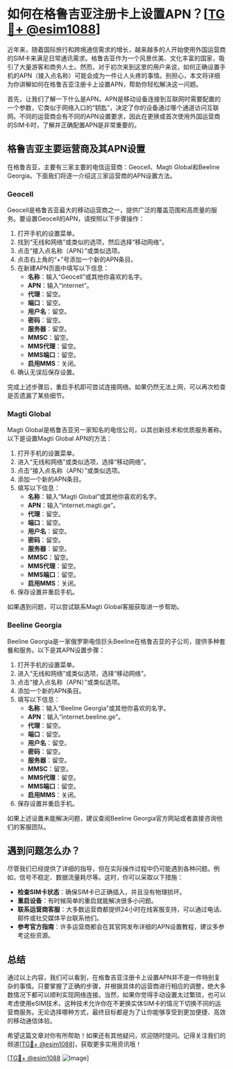 # 如何在格鲁吉亚注册卡上设置APN？[[TG💪+ @esim1088](https://t.me/s/esim1088)]

近年来，随着国际旅行和跨境通信需求的增长，越来越多的人开始使用外国运营商的SIM卡来满足日常通讯需求。格鲁吉亚作为一个风景优美、文化丰富的国家，吸引了大量游客和商务人士。然而，对于初次来到这里的用户来说，如何正确设置手机的APN（接入点名称）可能会成为一件让人头疼的事情。别担心，本文将详细为你讲解如何在格鲁吉亚注册卡上设置APN，帮助你轻松解决这一问题。

首先，让我们了解一下什么是APN。APN是移动设备连接到互联网时需要配置的一个参数，它类似于网络入口的“钥匙”，决定了你的设备通过哪个通道访问互联网。不同的运营商会有不同的APN设置要求，因此在更换或首次使用外国运营商的SIM卡时，了解并正确配置APN是非常重要的。

## 格鲁吉亚主要运营商及其APN设置

在格鲁吉亚，主要有三家主要的电信运营商：Geocell、Magti Global和Beeline Georgia。下面我们将逐一介绍这三家运营商的APN设置方法。

### Geocell

Geocell是格鲁吉亚最大的移动运营商之一，提供广泛的覆盖范围和高质量的服务。要设置Geocell的APN，请按照以下步骤操作：

1. 打开手机的设置菜单。
2. 找到“无线和网络”或类似的选项，然后选择“移动网络”。
3. 点击“接入点名称（APN）”或类似选项。
4. 点击右上角的“+”号添加一个新的APN条目。
5. 在新建APN页面中填写以下信息：
   - **名称**：输入“Geocell”或其他你喜欢的名字。
   - **APN**：输入“internet”。
   - **代理**：留空。
   - **端口**：留空。
   - **用户名**：留空。
   - **密码**：留空。
   - **服务器**：留空。
   - **MMSC**：留空。
   - **MMS代理**：留空。
   - **MMS端口**：留空。
   - **启用MMS**：关闭。
6. 确认无误后保存设置。

完成上述步骤后，重启手机即可尝试连接网络。如果仍然无法上网，可以再次检查是否遗漏了某些细节。

### Magti Global

Magti Global是格鲁吉亚另一家知名的电信公司，以其创新技术和优质服务著称。以下是设置Magti Global APN的方法：

1. 打开手机的设置菜单。
2. 进入“无线和网络”或类似选项，选择“移动网络”。
3. 点击“接入点名称（APN）”或类似选项。
4. 添加一个新的APN条目。
5. 填写以下信息：
   - **名称**：输入“Magti Global”或其他你喜欢的名字。
   - **APN**：输入“internet.magti.ge”。
   - **代理**：留空。
   - **端口**：留空。
   - **用户名**：留空。
   - **密码**：留空。
   - **服务器**：留空。
   - **MMSC**：留空。
   - **MMS代理**：留空。
   - **MMS端口**：留空。
   - **启用MMS**：关闭。
6. 保存设置并重启手机。

如果遇到问题，可以尝试联系Magti Global客服获取进一步帮助。

### Beeline Georgia

Beeline Georgia是一家俄罗斯电信巨头Beeline在格鲁吉亚的子公司，提供多种套餐和服务。以下是其APN设置步骤：

1. 打开手机的设置菜单。
2. 进入“无线和网络”或类似选项，选择“移动网络”。
3. 点击“接入点名称（APN）”或类似选项。
4. 添加一个新的APN条目。
5. 填写以下信息：
   - **名称**：输入“Beeline Georgia”或其他你喜欢的名字。
   - **APN**：输入“internet.beeline.ge”。
   - **代理**：留空。
   - **端口**：留空。
   - **用户名**：留空。
   - **密码**：留空。
   - **服务器**：留空。
   - **MMSC**：留空。
   - **MMS代理**：留空。
   - **MMS端口**：留空。
   - **启用MMS**：关闭。
6. 保存设置并重启手机。

如果上述设置未能解决问题，建议查阅Beeline Georgia官方网站或者直接咨询他们的客服团队。

## 遇到问题怎么办？

尽管我们已经提供了详细的指导，但在实际操作过程中仍可能遇到各种问题。例如，信号不稳定、数据流量耗尽等。这时，你可以采取以下措施：

- **检查SIM卡状态**：确保SIM卡已正确插入，并且没有物理损坏。
- **重启设备**：有时候简单的重启就能解决很多小问题。
- **联系运营商客服**：大多数运营商都提供24小时在线客服支持，可以通过电话、邮件或社交媒体平台联系他们。
- **参考官方指南**：许多运营商都会在其官网发布详细的APN设置教程，建议多参考这些资源。

## 总结

通过以上内容，我们可以看到，在格鲁吉亚注册卡上设置APN并不是一件特别复杂的事情。只要掌握了正确的步骤，并根据具体的运营商进行相应的调整，绝大多数情况下都可以顺利实现网络连接。当然，如果你觉得手动设置太过繁琐，也可以考虑使用eSIM技术，这种技术允许你在不更换实体SIM卡的情况下切换不同的运营商服务。无论选择哪种方式，最终目标都是为了让你能够享受到更加便捷、高效的移动通信体验。

希望这篇文章对你有所帮助！如果还有其他疑问，欢迎随时提问。记得关注我们的频道[[TG💪+ @esim1088](https://t.me/s/esim1088)]，获取更多实用资讯哦！

[[TG💪+ @esim1088](https://t.me/s/esim1088) ![Image](https://i.postimg.cc/4NQfJmqS/Snipaste-2025-05-13-00-14-12.png)]